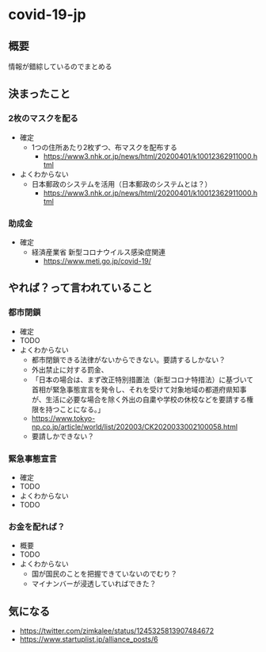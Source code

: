 # covid-19-jp

## 概要

情報が錯綜しているのでまとめる

## 決まったこと

### 2枚のマスクを配る

* 確定
  * 1つの住所あたり2枚ずつ、布マスクを配布する
    * https://www3.nhk.or.jp/news/html/20200401/k10012362911000.html
* よくわからない
  * 日本郵政のシステムを活用（日本郵政のシステムとは？）
    * https://www3.nhk.or.jp/news/html/20200401/k10012362911000.html

### 助成金

* 確定
  * 経済産業省 新型コロナウイルス感染症関連
    * https://www.meti.go.jp/covid-19/

## やれば？って言われていること

### 都市閉鎖

* 確定
 * TODO
* よくわからない
  * 都市閉鎖できる法律がないからできない。要請するしかない？
  * 外出禁止に対する罰金、
  * 「日本の場合は、まず改正特別措置法（新型コロナ特措法）に基づいて首相が緊急事態宣言を発令し、それを受けて対象地域の都道府県知事が、生活に必要な場合を除く外出の自粛や学校の休校などを要請する権限を持つことになる。」
   * https://www.tokyo-np.co.jp/article/world/list/202003/CK2020033002100058.html
    * 要請しかできない？

### 緊急事態宣言

* 確定
 * TODO
* よくわからない
 * TODO

### お金を配れば？

* 概要
 * TODO
* よくわからない
  * 国が国民のことを把握できていないのでむり？
  * マイナンバーが浸透していればできた？

## 気になる

* https://twitter.com/zimkalee/status/1245325813907484672
* https://www.startuplist.jp/alliance_posts/6

